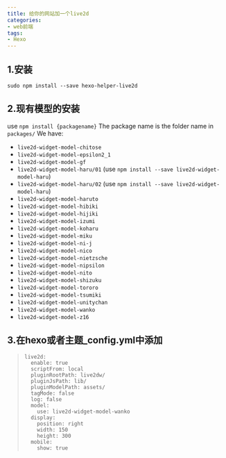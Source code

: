 ```yaml
---
title: 给你的网站加一个live2d
categories: 
- web前端
tags:
- Hexo
---
```


## 1.安装

`sudo npm install --save hexo-helper-live2d`

## 2.现有模型的安装

use `npm install {packagename}` The package name is the folder name in `packages/` We have:

- `live2d-widget-model-chitose`
- `live2d-widget-model-epsilon2_1`
- `live2d-widget-model-gf`
- `live2d-widget-model-haru/01` (use `npm install --save live2d-widget-model-haru`)
- `live2d-widget-model-haru/02` (use `npm install --save live2d-widget-model-haru`)
- `live2d-widget-model-haruto`
- `live2d-widget-model-hibiki`
- `live2d-widget-model-hijiki`
- `live2d-widget-model-izumi`
- `live2d-widget-model-koharu`
- `live2d-widget-model-miku`
- `live2d-widget-model-ni-j`
- `live2d-widget-model-nico`
- `live2d-widget-model-nietzsche`
- `live2d-widget-model-nipsilon`
- `live2d-widget-model-nito`
- `live2d-widget-model-shizuku`
- `live2d-widget-model-tororo`
- `live2d-widget-model-tsumiki`
- `live2d-widget-model-unitychan`
- `live2d-widget-model-wanko`
- `live2d-widget-model-z16`

## 3.在hexo或者主题_config.yml中添加



> ```
> live2d:
>   enable: true
>   scriptFrom: local
>   pluginRootPath: live2dw/
>   pluginJsPath: lib/
>   pluginModelPath: assets/
>   tagMode: false
>   log: false
>   model:
>     use: live2d-widget-model-wanko
>   display:
>     position: right
>     width: 150
>     height: 300
>   mobile:
>     show: true 
> ```
>
>  <!--use: npm-module package name-->
>
>  
>
>  
>
>  
>
>  
>
>  
>
>  

